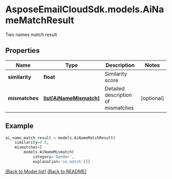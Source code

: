 # AsposeEmailCloudSdk.models.AiNameMatchResult

Two names match result             

## Properties
Name | Type | Description | Notes
------------ | ------------- | ------------- | -------------
**similarity** |**float** |Similarity score              |
**mismatches** |[**list[AiNameMismatch]**](AiNameMismatch.md) |Detailed description of mismatches              |[optional] 



## Example
```python
ai_name_match_result = models.AiNameMatchResult(
    similarity=0.6,
    mismatches=[
        models.AiNameMismatch(
            category='Gender',
            explanation='no_match')])
```


[[Back to Model list]](Models.md) [[Back to README]](README.md)

